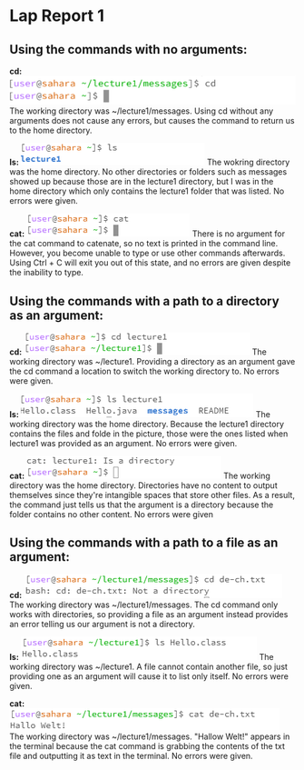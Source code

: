 # Lap Report 1

## Using the commands with no arguments:

**cd:**  ![Image](cd_noArgument2.png)
The working directory was ~/lecture1/messages. Using cd without any arguments does not cause any errors, but causes the command to return us to the home directory.

**ls:**  ![Image](ls_noArgs.png)
The wokring directory was the home directory. No other directories or folders such as messages showed up because those are in the lecture1 directory, but I was in the home directory which only contains the lecture1 folder that was listed. No errors were given.

**cat:**  ![Image](cat_noArgs.png)
There is no argument for the cat command to catenate, so no text is printed in the command line. However, you become unable to type or use other commands afterwards. Using Ctrl + C will exit you out of this state, and no errors are given despite the inability to type.

## Using the commands with a path to a directory as an argument:

**cd:**  ![Image](cd_DirectoryArg.png)
The working directory was ~/lecture1. Providing a directory as an argument gave the cd command a location to switch the working directory to. No errors were given.

**ls:**  ![Image](ls_DirectoryArg.png)
The working directory was the home directory. Because the lecture1 directory contains the files and folde in the picture, those were the ones listed when lecture1 was provided as an argument. No errors were given.

**cat:**  ![Image](cat_DirectoryArg.png)
The working directory was the home directory. Directories have no content to output themselves since they're intangible spaces that store other files. As a result, the command just tells us that the argument is a directory because the folder contains no other content. No errors were given

## Using the commands with a path to a file as an argument:

**cd:**  ![Image](cd_fileArg.png)
The working directory was ~/lecture1/messages. The cd command only works with directories, so providing a file as an argument instead provides an error telling us our argument is not a directory.

**ls:**  ![Image](ls_fileArg.png)
The working directory was ~/lecture1. A file cannot contain another file, so just providing one as an argument will cause it to list only itself. No errors were given.

**cat:**  ![Image](cat_fileArg.png)
The working directory was ~/lecture1/messages. "Hallow Welt!" appears in the terminal because the cat command is grabbing the contents of the txt file and outputting it as text in the terminal. No errors were given.
